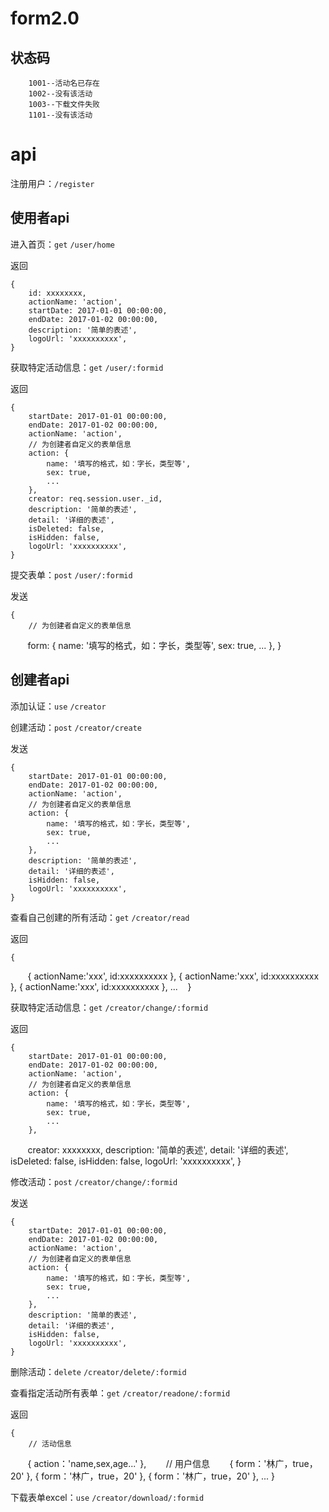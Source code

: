 # form2.0
状态码
---
		1001--活动名已存在
		1002--没有该活动
		1003--下载文件失败
		1101--没有该活动
api
===
注册用户：`/register`

使用者api
---
进入首页：`get` `/user/home`

返回

    {
        id: xxxxxxxx,
        actionName: 'action',
        startDate: 2017-01-01 00:00:00,
        endDate: 2017-01-02 00:00:00,
        description: '简单的表述',
        logoUrl: 'xxxxxxxxxx',
    }
    
获取特定活动信息：`get` `/user/:formid`

返回

    {
        startDate: 2017-01-01 00:00:00,
        endDate: 2017-01-02 00:00:00,
        actionName: 'action',
        // 为创建者自定义的表单信息
        action: {
            name: '填写的格式，如：字长，类型等',
            sex: true,
            ...
        },
        creator: req.session.user._id,
        description: '简单的表述',
        detail: '详细的表述',
        isDeleted: false,
        isHidden: false,
        logoUrl: 'xxxxxxxxxx',
    }
    
提交表单：`post` `/user/:formid`

发送

    {
        // 为创建者自定义的表单信息
        form: {
            name: '填写的格式，如：字长，类型等',
            sex: true,
            ... 
        },
    }

创建者api
---
添加认证：`use` `/creator`

创建活动：`post` `/creator/create`

发送

    {
        startDate: 2017-01-01 00:00:00,
        endDate: 2017-01-02 00:00:00,
        actionName: 'action',
        // 为创建者自定义的表单信息
        action: {
            name: '填写的格式，如：字长，类型等',
            sex: true,
            ...
        },
        description: '简单的表述',
        detail: '详细的表述',
        isHidden: false,
        logoUrl: 'xxxxxxxxxx',
    }

查看自己创建的所有活动：`get` `/creator/read`

返回

    {
        { actionName:'xxx', id:xxxxxxxxxx },
        { actionName:'xxx', id:xxxxxxxxxx },
        { actionName:'xxx', id:xxxxxxxxxx },
        ...
    }

获取特定活动信息：`get` `/creator/change/:formid`

返回

    {
        startDate: 2017-01-01 00:00:00,
        endDate: 2017-01-02 00:00:00,
        actionName: 'action',
        // 为创建者自定义的表单信息
        action: {
            name: '填写的格式，如：字长，类型等',
            sex: true,
            ...
        },
        creator: xxxxxxxx,
        description: '简单的表述',
        detail: '详细的表述',
        isDeleted: false,
        isHidden: false,
        logoUrl: 'xxxxxxxxxx',
    }

修改活动：`post` `/creator/change/:formid`

发送

    {
        startDate: 2017-01-01 00:00:00,
        endDate: 2017-01-02 00:00:00,
        actionName: 'action',
        // 为创建者自定义的表单信息
        action: {
            name: '填写的格式，如：字长，类型等',
            sex: true,
            ...
        },
        description: '简单的表述',
        detail: '详细的表述',
        isHidden: false,
        logoUrl: 'xxxxxxxxxx',
    }

删除活动：`delete` `/creator/delete/:formid`

查看指定活动所有表单：`get` `/creator/readone/:formid`

返回

    {
        // 活动信息
        { action：'name,sex,age...' },
        // 用户信息
        { form：'林广，true，20' },
        { form：'林广，true，20' },
        { form：'林广，true，20' },
        ...
    }

下载表单excel：`use` `/creator/download/:formid`
